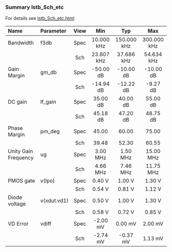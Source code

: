 ### Summary lstb_Sch_etc

For details see <a href='lstb_Sch_etc.html'>lstb_Sch_etc.html</a>

|**Name**|**Parameter**|**View**|**Min** | **Typ** | **Max**|
|:---|:---|:---:|:---:|:---:|:---:|
|Bandwidth|f3db | Spec | 10.000 kHz | 150.000 kHz | 300.000 kHz |
| | | Sch|23.807 kHz | 37.686 kHz | 54.634 kHz |
|Gain Margin|gm\_db | Spec | -50.00 dB | -10.00 dB | -10.00 dB |
| | | Sch|-14.94 dB | -12.22 dB | -9.27 dB |
|DC gain|lf\_gain | Spec | 35.00 dB | 40.00 dB | 55.00 dB |
| | | Sch|45.18 dB | 47.20 dB | 48.75 dB |
|Phase Margin|pm\_deg | Spec | 45.00  | 60.00  | 75.00  |
| | | Sch|39.48  | 52.30  | 60.55  |
|Unity Gain Frequency|ug | Spec | 3.00 MHz | 1.50 MHz | 15.00 MHz |
| | | Sch|4.66 MHz | 7.46 MHz | 11.75 MHz |
|PMOS gate|v(lpo) | Spec | 0.40 V | 1.00 V | 1.30 V |
| | | Sch|0.54 V | 0.81 V | 1.12 V |
|Diode voltage|v(xdut.vd1) | Spec | 0.50 V | 1.00 V | 1.30 V |
| | | Sch|0.58 V | 0.72 V | 0.85 V |
|VD Error|vdiff | Spec | -2.00 mV | 0.00 mV | 2.00 mV |
| | | Sch|-2.74 mV | -0.37 mV | 1.13 mV |
